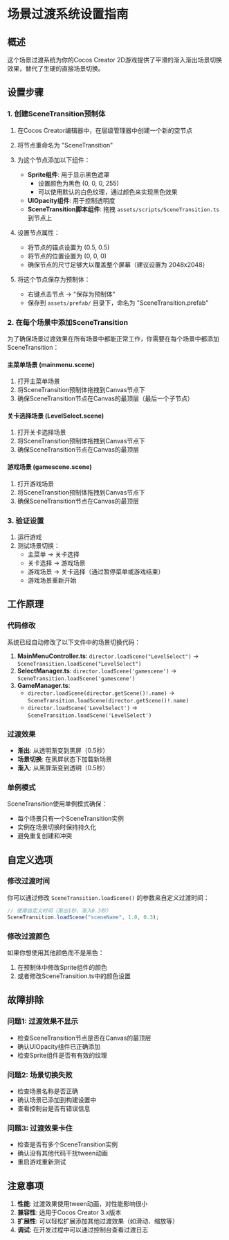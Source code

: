 # 场景过渡系统设置指南

## 概述
这个场景过渡系统为你的Cocos Creator 2D游戏提供了平滑的渐入渐出场景切换效果，替代了生硬的直接场景切换。

## 设置步骤

### 1. 创建SceneTransition预制体

1. 在Cocos Creator编辑器中，在层级管理器中创建一个新的空节点
2. 将节点重命名为 "SceneTransition"
3. 为这个节点添加以下组件：
   - **Sprite组件**: 用于显示黑色遮罩
     - 设置颜色为黑色 (0, 0, 0, 255)
     - 可以使用默认的白色纹理，通过颜色来实现黑色效果
   - **UIOpacity组件**: 用于控制透明度
   - **SceneTransition脚本组件**: 拖拽 `assets/scripts/SceneTransition.ts` 到节点上

4. 设置节点属性：
   - 将节点的锚点设置为 (0.5, 0.5)
   - 将节点的位置设置为 (0, 0, 0)
   - 确保节点的尺寸足够大以覆盖整个屏幕（建议设置为 2048x2048）

5. 将这个节点保存为预制体：
   - 右键点击节点 → "保存为预制体"
   - 保存到 `assets/prefab/` 目录下，命名为 "SceneTransition.prefab"

### 2. 在每个场景中添加SceneTransition

为了确保场景过渡效果在所有场景中都能正常工作，你需要在每个场景中都添加SceneTransition：

#### 主菜单场景 (mainmenu.scene)
1. 打开主菜单场景
2. 将SceneTransition预制体拖拽到Canvas节点下
3. 确保SceneTransition节点在Canvas的最顶层（最后一个子节点）

#### 关卡选择场景 (LevelSelect.scene)
1. 打开关卡选择场景
2. 将SceneTransition预制体拖拽到Canvas节点下
3. 确保SceneTransition节点在Canvas的最顶层

#### 游戏场景 (gamescene.scene)
1. 打开游戏场景
2. 将SceneTransition预制体拖拽到Canvas节点下
3. 确保SceneTransition节点在Canvas的最顶层

### 3. 验证设置

1. 运行游戏
2. 测试场景切换：
   - 主菜单 → 关卡选择
   - 关卡选择 → 游戏场景
   - 游戏场景 → 关卡选择（通过暂停菜单或游戏结束）
   - 游戏场景重新开始

## 工作原理

### 代码修改
系统已经自动修改了以下文件中的场景切换代码：

1. **MainMenuController.ts**: `director.loadScene("LevelSelect")` → `SceneTransition.loadScene("LevelSelect")`
2. **SelectManager.ts**: `director.loadScene('gamescene')` → `SceneTransition.loadScene('gamescene')`
3. **GameManager.ts**: 
   - `director.loadScene(director.getScene()!.name)` → `SceneTransition.loadScene(director.getScene()!.name)`
   - `director.loadScene('LevelSelect')` → `SceneTransition.loadScene('LevelSelect')`

### 过渡效果
- **渐出**: 从透明渐变到黑屏（0.5秒）
- **场景切换**: 在黑屏状态下加载新场景
- **渐入**: 从黑屏渐变到透明（0.5秒）

### 单例模式
SceneTransition使用单例模式确保：
- 每个场景只有一个SceneTransition实例
- 实例在场景切换时保持持久化
- 避免重复创建和冲突

## 自定义选项

### 修改过渡时间
你可以通过修改 `SceneTransition.loadScene()` 的参数来自定义过渡时间：

```typescript
// 使用自定义时间（渐出1秒，渐入0.3秒）
SceneTransition.loadScene("sceneName", 1.0, 0.3);
```

### 修改过渡颜色
如果你想使用其他颜色而不是黑色：
1. 在预制体中修改Sprite组件的颜色
2. 或者修改SceneTransition.ts中的颜色设置

## 故障排除

### 问题1: 过渡效果不显示
- 检查SceneTransition节点是否在Canvas的最顶层
- 确认UIOpacity组件已正确添加
- 检查Sprite组件是否有有效的纹理

### 问题2: 场景切换失败
- 检查场景名称是否正确
- 确认场景已添加到构建设置中
- 查看控制台是否有错误信息

### 问题3: 过渡效果卡住
- 检查是否有多个SceneTransition实例
- 确认没有其他代码干扰tween动画
- 重启游戏重新测试

## 注意事项

1. **性能**: 过渡效果使用tween动画，对性能影响很小
2. **兼容性**: 适用于Cocos Creator 3.x版本
3. **扩展性**: 可以轻松扩展添加其他过渡效果（如滑动、缩放等）
4. **调试**: 在开发过程中可以通过控制台查看过渡日志
